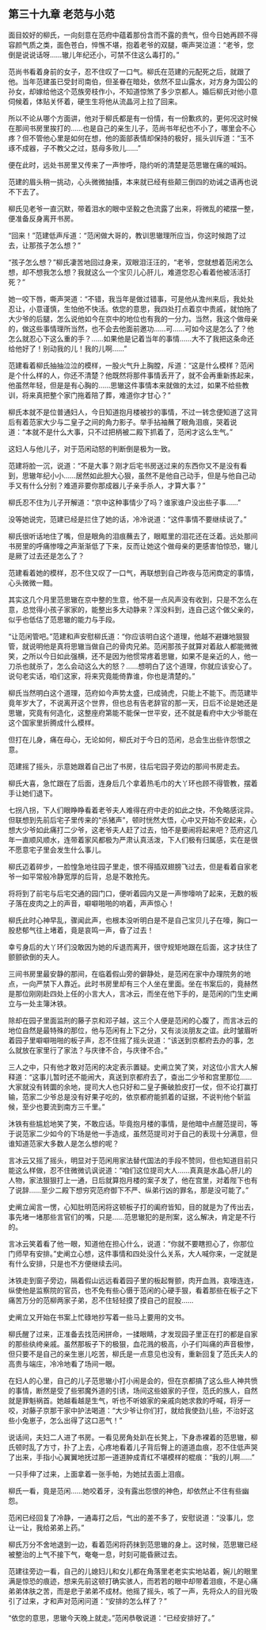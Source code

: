 ## 第三十九章 **老范与小范**

面目姣好的柳氏，一向刻意在范府中蕴着那份含而不露的贵气，但今日她再顾不得容颜气质之类，面色苍白，悴憔不堪，抱着老爷的双腿，嘶声哭泣道：“老爷，您倒是说说话呀……辙儿年纪还小，可禁不住这么毒打的。”

范尚书看着身前的女子，忍不住叹了一口气。柳氏在范建的元配死之后，就跟了他。当年范建虽已受封司南伯，但圣眷在暗处，依然不显山露水，对方身为国公的孙女，却嫁给他这个范族旁枝作小，不知道惊煞了多少京都人。婚后柳氏对他小意伺候着，体贴关怀着，硬生生将他从流晶河上拉了回来。

所以不论从哪个方面讲，他对于柳氏都是有一份情，有一份歉疚的，更何况这时候在那间书房里挨打的……也是自己的亲生儿子，范尚书年纪也不小了，哪里会不心疼？但不管他心里是如何在想，他的面部表情却保持的极好，摇头训斥道：“玉不琢不成器，子不教父之过，慈母多败儿……”

便在此时，远处书房里又传来了一声惨呼，隐约听的清楚是范思辙在痛的喊妈。

范建的眉头稍一挑动，心头微微抽搐，本来就已经有些颠三倒四的劝诫之语再也说不下去了。

柳氏见老爷一直沉默，带着泪水的眼中坚毅之色流露了出来，将微乱的裙摆一整，便准备反身离开书房。

“回来！”范建低声斥道：“范闲做大哥的，教训思辙理所应当，你这时候跑了过去，让那孩子怎么想？”

“孩子怎么想？”柳氏凄苦地回过身来，双眼泪汪汪的，“老爷，您就想着范闲怎么想，却不想我怎么想？我就这么一个宝贝儿心肝儿，难道您忍心看着他被活活打死？”

她一咬下唇，嘶声哭道：“不错，我当年是做过错事，可是他从澹州来后，我处处忍让，小意谨慎，生怕他不快活。依您的意思，我四处打点着京中贵戚，就怕拖了大少爷的后腿，怎么说他如今在京中的地位也有我的一分力。当然，我这个做母亲的，做这些事情理所当然，也不会去他面前邀功……可……可如今这是怎么了？他怎么就忍心下这么重的手？……如果他是记着当年的事情……大不了我把这条命还给他好了！别动我的儿！我的儿啊……”

范建看着柳氏抽抽泣泣的模样，一股火气升上胸膛，斥道：“这是什么模样？范闲是个什么样的人，你还不清楚？他既然将那件事情丢开了，就不会再重新拣起来，他虽然年轻，但是是有心胸的……思辙这件事情本来就做的太过，如果不给些教训，将来真把整个家门拖着陪了葬，难道你才甘心？”

柳氏本就不是位普通妇人，今日知道抱月楼被抄的事情，不过一转念便知道了这背后有着范家大少与二皇子之间的角力影子。举手拈袖蘸了眼角泪痕，哭着说道：“本就不是什么大事，只不过把柄被二殿下抓着了，范闲才这么生气。”

这妇人与他儿子，对于范闲动怒的判断倒是极为一致。

范建将脸一沉，说道：“不是大事？刚才后宅书房送过来的东西你又不是没有看到，思辙年纪小小……居然如此胆大心狠，虽然不是他自己动手，但是与他自己动手又有什么分别？难道非要你那成器儿子亲手杀人，才算大事？”

柳氏忍不住为儿子开解道：“京中这种事情少了吗？谁家谁户没出些子事……”

没等她说完，范建已经是拦住了她的话，冷冷说道：“这件事情不要继续说了。”

柳氏很听话地住了嘴，但是眼角的泪痕蘸去了，眼眶里的泪花还在泛着。远处那间书房里的呼痛惨嚎之声渐渐低了下来，反而让她这个做母亲的更感害怕惊恐，辙儿是厥了过去还是怎么了？

范建看着她的模样，忍不住又叹了一口气，再联想到自己昨夜与范闲商定的事情，心头微微一黯。

其实这几个月里范思辙在京中整的生意，他不是一点风声没有收到，只是不怎么在意，总觉得小孩子家家的，能整出多大动静来？浑没料到，连自己这个做父亲的，似乎也低估了范思辙的能力与手段。

“让范闲管吧。”范建和声安慰柳氏道：“你应该明白这个道理，他越不避嫌地狠狠管，就说明他是真将思辙当做自己的骨肉兄弟。范闲那孩子就算对着敌人都能微微笑，之所以今日如此强横，还不是因为他惯常疼着思辙，如果不是亲近的人，他一刀杀也就杀了，怎么会动这么大的怒？……想明白了这个道理，你就应该安心了。说句老实话，咱们这家，将来究竟能倚靠谁，你也是清楚的。”

柳氏当然明白这个道理，范府如今声势太盛，已成骑虎，只能上不能下。而范建毕竟年岁大了，不说离开这个世界，但也总有告老辞官的那一天，日后不论是她还是思辙，究竟有何造化，这整座府第能不能保一世平安，还不就是看府中大少爷能在这个国家里折腾成什么模样。

但打在儿身，痛在母心，无论如何，柳氏对于今日的范闲，总会生出些许怨恨之意。

范建摇了摇头，示意她跟着自己出了书房，往后宅园子旁边的那间书房走去。

柳氏大喜，急忙跟在了后面，连身后几个拿着热毛巾的大丫环也顾不得管教，摆着手让她们退下。

七拐八拐，下人们眼睁睁看着老爷夫人难得在府中走的如此之快，不免略感诧异。但联想到先前后宅子里传来的“杀猪声”，顿时恍然大悟，心中又开始不安起来，心想大少爷如此痛打二少爷，这老爷夫人赶了过去，怕不是要闹将起来吧？范府这几年一直顺风顺水，连带着家风都极为严肃认真活泼，下人们极有归属感，实在是很不愿意宅子里会发生什么事儿。

柳氏迈着碎步，一脸惶急地往园子里走，恨不得插双翅膀飞过去，但是看着自家老爷一如平常般冷静宽厚的后背，总是不敢抢先。

将将到了前宅与后宅交通的园门口，便听着园内又是一声惨嚎响了起来，无数的板子落在皮肉之上的声音，噼噼啪啪的响着，声声惊心！

柳氏此时心神早乱，骤闻此声，也根本没听明白是不是自己宝贝儿子在嚎，胸口一股悲郁气往上堵着，竟是哀鸣一声，昏了过去！

幸亏身后的大丫环们没敢因为她的斥退而离开，很守规矩地跟在后面，这才扶住了颤颤欲倒的夫人。

三间书房里最安静的那间，在临着假山旁的僻静处，是范闲在家中办理院务的地点，一向严禁下人靠近。此时书房里却有三个人坐在里面。坐在书案后的，竟赫然是那位刚刚赴四处上任的小言大人，言冰云，而坐在他下手的，是范闲的门生史阐立与一处主簿沐铁。

除却在园子里面监刑的藤子京和邓子越，这三个人便是范闲的心腹了，而言冰云的地位自然是最特殊的那位，他与范闲有上下之分，又有淡淡朋友之谊。此时皱眉听着园子里噼噼啪啪的板子声，忍不住摇了摇头说道：“该送到京都府去办的事，怎么就放在家里行了家法？与庆律不合，与庆律不合。”

三人之中，只有他才敢对范闲的决定表示置疑。史阐立笑了笑，对这位小言大人解释道：“这事儿暂时还不能闹大，真送到京都府去了，查出二少爷和宫里那位……大家就没有转圜的余地，提司大人也只好和二皇子撕破脸皮打一仗，但不论打赢打输，范家二少爷总是没有好果子吃的，依京都府能抓着的证据，不说判他个斩监候，至少也要流到南方三千里。”

沐铁有些尴尬地笑了笑，不敢应话。毕竟抱月楼的事情，是他暗中点醒范提司，等于说范家二少如今的下场是他一手造成，虽然范提司对于自己的表现十分满意，但谁知道范家大多数人是怎么想的呢？

言冰云又摇了摇头，明显对于范闲用家法替代国法的手段不赞同，但也知道目前只能这么样做，忍不住微微讥讽说道：“咱们这位提司大人……真真是水晶心肝儿的人物，家法狠狠打上一通，日后就算抱月楼的案子发了，他在宫里，对着陛下也有了说辞……至少二殿下想穷究范府御下不严、纵弟行凶的罪名，那是没可能了。”

史阐立闻言一愣，心知肚明范闲将这顿板子打的阖府皆知，目的就是为了传出去，事先堵一堵那些言官们的嘴，只是……范思辙犯的是刑案，这么解决，肯定是不行的。

言冰云笑着看了他一眼，知道他在担心什么，说道：“你就不要瞎担心了，你那位门师早有安排。”史阐立心想，这件事情和四处没什么关系，大人喊你来，一定就是有什么安排，只是也不方便继续去问。

沐铁走到窗子旁边，隔着假山远远看着园子里的板起臀颤，肉开血溅，哀嚎连连，纵使他是监察院的官员，也不免有些心慑于范闲的心硬手狠，看着那些在板子之下痛苦万分的范柳两家子弟，忍不住轻轻摸了摸自己的屁股……

史阐立又开始在书案上忙碌地抄写着一些马上要用的文书。

柳氏醒了过来，正准备去找范闲拼命，一揉眼睛，才发现园子里正在打的都是自家的那些纨绔亲戚。虽然那板子下的极狠，血花溅的极高，小子们叫痛的声音极惨，但只要不是自己的亲生崽儿吃苦，柳氏是一点意见也没有，重新回复了范氏夫人的高贵与端庄，冷冷地看了场间一眼。

在妇人的心里，自己的儿子范思辙小打小闹是会的，但在京都搞了这么些人神共愤的事情，断然是受了些邪魔外道的引诱，场间这些娘家的子侄，范氏的族人，自然就是罪魁祸首。她越看越是生气，听也不听娘家的亲戚向她求救的呼喊，将牙一咬，对藤子京那干家中护法喝道：“大少爷让你们打，就给我使劲儿些，不治好这些小兔崽子，怎么出得了这口恶气！”

说话间，夫妇二人进了书房。一看见房角处趴在长凳上，下身赤裸着的范思辙，柳氏顿时乱了方寸，扑了上去，心疼地看着儿子背后臀上的道道血痕，忍不住低声哭了出来，手指小心翼翼地抚过那一道道肿成青红不堪模样的棍痕：“我的儿啊……”

一只手伸了过来，上面拿着一张手帕，为她拭去面上泪痕。

柳氏一看，竟是范闲……她咬着牙，没有露出怨恨的神色，却依然止不住有些幽怨。

范闲已经回复了冷静，一通毒打之后，气出的差不多了，安慰说道：“没事儿，您让一让，我给弟弟上药。”

柳氏万分不舍地退到一边，看着范闲将药抹到范思辙的身上。这时候，范思辙已经被整治的上气不接下气，奄奄一息，时刻可能昏厥过去。

范建往旁边一看，自己的儿媳妇儿和女儿都在角落里老老实实地站着，婉儿的眼里满是惊恐的痕迹，想来先前这顿打确实骇人，而若若的眼中却带着泪痕，不是心痛弟弟体肤之苦，而是悲于弟弟不成材。他摇了摇头，咳了一声，先将众人的目光吸引了过来，才和声对范闲问道：“安排的怎么样了？”

“依您的意思，思辙今天晚上就走。”范闲恭敬说道：“已经安排好了。”

